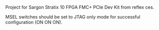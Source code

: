 Project for Sargon Stratix 10 FPGA FMC+ PCIe Dev Kit from reflex ces.

MSEL switches should be set to JTAG only mode for successful configuration (ON ON ON).
